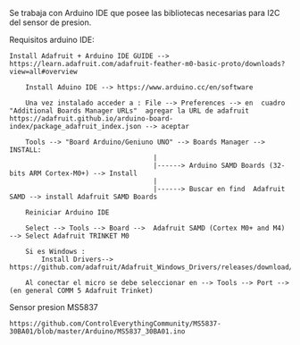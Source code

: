 Se trabaja con Arduino IDE que posee las bibliotecas necesarias para I2C del sensor de presion.

Requisitos arduino IDE:


	Install Adafruit + Arduino IDE GUIDE --> https://learn.adafruit.com/adafruit-feather-m0-basic-proto/downloads?view=all#overview
		
		Install Aduino IDE --> https://www.arduino.cc/en/software
	
		Una vez instalado acceder a : File --> Preferences --> en  cuadro "Additional Boards Manager URLs"  agregar la URL de adafruit https://adafruit.github.io/arduino-board-index/package_adafruit_index.json --> aceptar

		Tools --> "Board Arduino/Geniuno UNO" --> Boards Manager --> INSTALL:
										|
										|------> Arduino SAMD Boards (32-bits ARM Cortex-M0+) --> Install
										|
										|------> Buscar en find  Adafruit SAMD --> install Adafruit SAMD Boards

		Reiniciar Arduino IDE

		Select --> Tools --> Board -->  Adafruit SAMD (Cortex M0+ and M4) --> Select Adafruit TRINKET M0
		
		Si es Windows :
			Install Drivers--> https://github.com/adafruit/Adafruit_Windows_Drivers/releases/download/2.3.4/adafruit_drivers_2.3.4.0.exe
	
		Al conectar el micro se debe seleccionar en --> Tools --> Port --> (en general COMM 5 Adafruit Trinket)
Sensor presion MS5837

	https://github.com/ControlEverythingCommunity/MS5837-30BA01/blob/master/Arduino/MS5837_30BA01.ino
		
